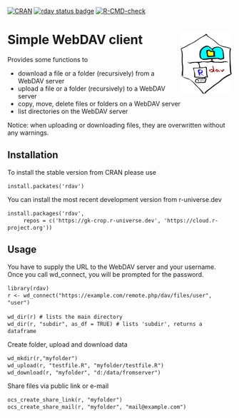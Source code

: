 <!-- badges: start -->
[![CRAN](https://www.r-pkg.org/badges/version/rdav)](https://cran.r-project.org/package=rdav)
[![rdav status badge](https://gk-crop.r-universe.dev/badges/rdav)](https://gk-crop.r-universe.dev/rdav)
[![R-CMD-check](https://github.com/gk-crop/rdav/actions/workflows/r.yml/badge.svg)](https://github.com/gk-crop/rdav/actions/workflows/r.yml)
<!-- badges: end -->

# Simple WebDAV client <img src="man/figures/logo.svg" align="right" height="139" />

Provides some functions to 

* download a file or a folder (recursively) from a WebDAV server
* upload a file or a folder (recursively) to a WebDAV server
* copy, move, delete files or folders on a WebDAV server
* list directories on the WebDAV server

Notice: when uploading or downloading files, they are overwritten without any
warnings. 

## Installation

To install the stable version from CRAN please use
```
install.packates('rdav')
```

You can install the most recent development version from r-universe.dev

```
install.packages('rdav', 
     repos = c('https://gk-crop.r-universe.dev', 'https://cloud.r-project.org'))
```

## Usage

You have to supply the URL to the WebDAV server and your username. Once you
call wd_connect, you will be prompted for the password.

```
library(rdav)
r <- wd_connect("https://example.com/remote.php/dav/files/user", "user")

wd_dir(r) # lists the main directory
wd_dir(r, "subdir", as_df = TRUE) # lists 'subdir', returns a dataframe

```

Create folder, upload and download data

```
wd_mkdir(r,"myfolder")
wd_upload(r, "testfile.R", "myfolder/testfile.R")
wd_download(r, "myfolder", "d:/data/fromserver")
```

Share files via public link or e-mail

```
ocs_create_share_link(r, "myfolder")
ocs_create_share_mail(r, "myfolder", "mail@example.com")
```